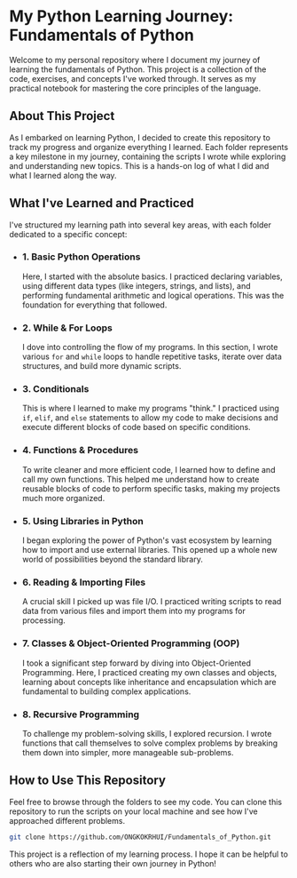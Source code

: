 # My Python Learning Journey: Fundamentals of Python

Welcome to my personal repository where I document my journey of learning the fundamentals of Python. This project is a collection of the code, exercises, and concepts I've worked through. It serves as my practical notebook for mastering the core principles of the language.

## About This Project

As I embarked on learning Python, I decided to create this repository to track my progress and organize everything I learned. Each folder represents a key milestone in my journey, containing the scripts I wrote while exploring and understanding new topics. This is a hands-on log of what I did and what I learned along the way.

## What I've Learned and Practiced

I've structured my learning path into several key areas, with each folder dedicated to a specific concept:

  * ### 1\. Basic Python Operations

    Here, I started with the absolute basics. I practiced declaring variables, using different data types (like integers, strings, and lists), and performing fundamental arithmetic and logical operations. This was the foundation for everything that followed.

  * ### 2\. While & For Loops

    I dove into controlling the flow of my programs. In this section, I wrote various `for` and `while` loops to handle repetitive tasks, iterate over data structures, and build more dynamic scripts.

  * ### 3\. Conditionals

    This is where I learned to make my programs "think." I practiced using `if`, `elif`, and `else` statements to allow my code to make decisions and execute different blocks of code based on specific conditions.

  * ### 4\. Functions & Procedures

    To write cleaner and more efficient code, I learned how to define and call my own functions. This helped me understand how to create reusable blocks of code to perform specific tasks, making my projects much more organized.

  * ### 5\. Using Libraries in Python

    I began exploring the power of Python's vast ecosystem by learning how to import and use external libraries. This opened up a whole new world of possibilities beyond the standard library.

  * ### 6\. Reading & Importing Files

    A crucial skill I picked up was file I/O. I practiced writing scripts to read data from various files and import them into my programs for processing.

  * ### 7\. Classes & Object-Oriented Programming (OOP)

    I took a significant step forward by diving into Object-Oriented Programming. Here, I practiced creating my own classes and objects, learning about concepts like inheritance and encapsulation which are fundamental to building complex applications.

  * ### 8\. Recursive Programming

    To challenge my problem-solving skills, I explored recursion. I wrote functions that call themselves to solve complex problems by breaking them down into simpler, more manageable sub-problems.

## How to Use This Repository

Feel free to browse through the folders to see my code. You can clone this repository to run the scripts on your local machine and see how I've approached different problems.

```bash
git clone https://github.com/ONGKOKRHUI/Fundamentals_of_Python.git
```

This project is a reflection of my learning process. I hope it can be helpful to others who are also starting their own journey in Python\!
